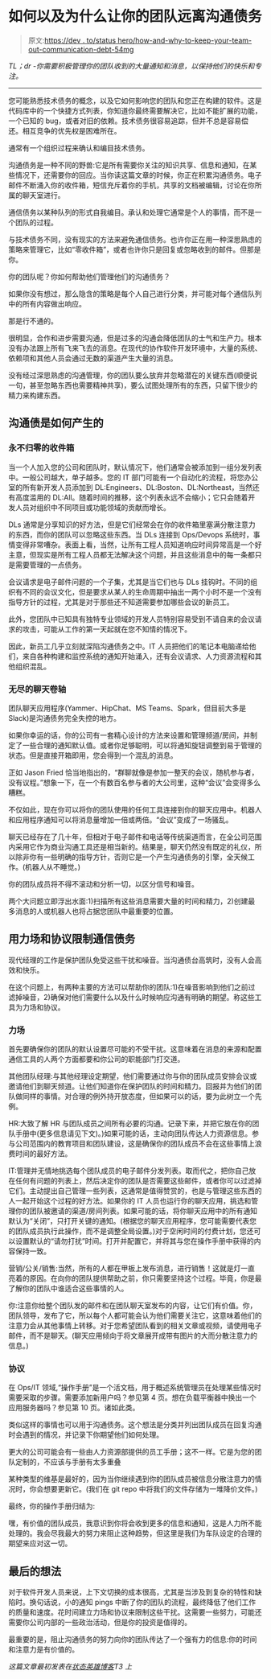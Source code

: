 # 如何以及为什么让你的团队远离沟通债务

> 原文:[https://dev . to/status hero/how-and-why-to-keep-your-team-out-communication-debt-54mg](https://dev.to/statushero/how-and-why-to-keep-your-team-out-of-communication-debt-54mg)

*TL；dr -你需要积极管理你的团队收到的大量通知和消息，以保持他们的快乐和专注。*

* * *

您可能熟悉技术债务的概念，以及它如何影响您的团队和您正在构建的软件。这是代码库中的一个快捷方式列表，你知道你最终需要解决它，比如不能扩展的功能，一个已知的 bug，或者对旧的依赖。技术债务很容易追踪，但并不总是容易偿还。相互竞争的优先权是困难所在。

通常有一个组织过程来确认和编目技术债务。

沟通债务是一种不同的野兽:它是所有需要你关注的知识共享、信息和通知，在某些情况下，还需要你的回应。当你读这篇文章的时候，你正在积累沟通债务。电子邮件不断涌入你的收件箱，短信充斥着你的手机，共享的文档被编辑，讨论在你所属的聊天室进行。

通信债务以某种队列的形式自我编目。承认和处理它通常是个人的事情，而不是一个团队的过程。

与技术债务不同，没有现实的方法来避免通信债务。也许你正在用一种深思熟虑的策略来管理它，比如“零收件箱”，或者也许你只是回复或忽略收到的邮件。但那是你。

你的团队呢？你如何帮助他们管理他们的沟通债务？

如果你没有想过，那么隐含的策略是每个人自己进行分类，并可能对每个通信队列中的所有内容做出响应。

那是行不通的。

很明显，合作和进步需要沟通，但是过多的沟通会降低团队的士气和生产力。根本没有办法跟上所有飞来飞去的消息。在现代的协作软件开发环境中，大量的系统、依赖项和其他人员会通过无数的渠道产生大量的消息。

没有经过深思熟虑的沟通管理，你的团队要么放弃并忽略潜在的关键东西(顺便说一句，甚至忽略东西也需要精神共享)，要么试图处理所有的东西，只留下很少的精力来构建东西。

## [](#how-communication-debt-is-created)沟通债是如何产生的

### [](#the-never-zero-inbox)永不归零的收件箱

当一个人加入您的公司和团队时，默认情况下，他们通常会被添加到一组分发列表中。一般公司越大，单子越多。您的 IT 部门可能有一个自动化的流程，将您办公室的所有新开发人员添加到 DL:Engineers、DL:Boston、DL:Northeast，当然还有高度滥用的 DL:All。随着时间的推移，这个列表永远不会缩小；它只会随着开发人员对组织中不同项目或功能领域的贡献而增长。

DLs 通常是分享知识的好方法，但是它们经常会在你的收件箱里塞满分散注意力的东西，而你的团队可以忽略这些东西。当 DLs 连接到 Ops/Devops 系统时，事情变得非常嘈杂。表面上看，当然，让所有工程人员知道响应时间异常高是一个好主意，但现实是所有工程人员都无法解决这个问题，并且这些消息中的每一条都只是需要管理的一点债务。

会议请求是电子邮件问题的一个子集，尤其是当它们也与 DLs 挂钩时。不同的组织有不同的会议文化，但是要求从某人的生命周期中抽出一两个小时不是一个没有指导方针的过程，尤其是对于那些还不知道需要参加哪些会议的新员工。

此外，您团队中已知具有独特专业领域的开发人员特别容易受到不请自来的会议请求的攻击，可能从工作的第一天起就在您不知情的情况下。

因此，新员工几乎立刻就深陷沟通债务之中。IT 人员把他们的笔记本电脑递给他们，来自各种构建和监控系统的通知开始涌入，还有会议请求、人力资源流程和其他组织混乱。

### [](#the-endless-chat-scroll)无尽的聊天卷轴

团队聊天应用程序(Yammer、HipChat、MS Teams、Spark，但目前大多是 Slack)是沟通债务完全失控的地方。

如果你幸运的话，你的公司有一套精心设计的方法来设置和管理频道/房间，并制定了一些合理的通知默认值。或者你足够聪明，可以将通知旋钮调整到易于管理的状态。但是直接开箱即用，您会得到一个混乱的消息。

正如 Jason Fried 恰当地指出的，“群聊就像是参加一整天的会议，随机参与者，没有议程。”想象一下，在一个有数百名参与者的大公司里，这种“会议”会变得多么糟糕。

不仅如此，现在你可以将你的团队使用的任何工具连接到你的聊天应用中。机器人和应用程序通知可以将消息量增加一倍或两倍。“会议”变成了一场骚乱。

聊天已经存在了几十年，但相对于电子邮件和电话等传统渠道而言，在全公司范围内采用它作为商业沟通工具还是相当新的。结果是，聊天仍然没有既定的礼仪，所以除非你有一些明确的指导方针，否则它是一个产生沟通债务的引擎，全天候工作。(机器人从不睡觉。)

你的团队成员将不得不滚动和分析一切，以区分信号和噪音。

两个大问题立即浮出水面:1)扫描所有这些消息需要大量的时间和精力，2)创建最多消息的人或机器人也将占据您团队中最重要的位置。

## [](#limiting-communication-debt-with-force-fields-and-protocols)用力场和协议限制通信债务

现代经理的工作是保护团队免受这些干扰和噪音。当沟通债台高筑时，没有人会高效和快乐。

在这个问题上，有两种主要的方法可以帮助你的团队:1)在噪音影响到他们之前过滤掉噪音，2)确保对他们需要什么以及什么时候响应沟通有明确的期望。称这些工具为力场和协议。

### [](#force-fields)力场

首先要确保你的团队的默认设置尽可能的不受干扰。这意味着在消息的来源和配置通信工具的人两个方面都要和你公司的职能部门打交道。

其他团队经理:与其他经理设定期望，他们需要通过你与你的团队成员安排会议或邀请他们到聊天频道。让他们知道你在保护团队的时间和精力。回报并为他们的团队做同样的事情。对合理的例外持开放态度，但如果可以的话，要为此树立一个先例。

HR:大致了解 HR 与团队成员之间所有必要的沟通。记录下来，并把它放在你的团队手册中(更多信息请见下文)。)如果可能的话，主动向团队传达人力资源信息。参与公司范围内的教育项目和团队建设，这是确保你的团队成员不会在这些事情上浪费时间的最好方法。

IT:管理并无情地挑选每个团队成员的电子邮件分发列表。取而代之，把你自己放在任何有问题的列表上，然后决定你的团队是否需要这些邮件，或者你可以过滤掉它们。主动提出自己管理一些列表，这通常是值得赞赏的，也是与管理这些东西的人一起开始这个过程的好方法。如果你的 IT 人员也运行你的聊天应用，挑选和管理你的团队被邀请的渠道/房间列表。如果可能的话，将你聊天应用中的所有通知默认为“关闭”，只打开关键的通知。(根据您的聊天应用程序，您可能需要代表您的团队成员执行此操作，而不是调整全局设置。)对于空闲时间的付费计划，您还可以设置默认的“请勿打扰”时间。打开并配置它，并将其与您在操作手册中获得的内容保持一致。

营销/公关/销售:当然，所有的人都在甲板上发布消息，进行销售！这就是灯一直亮着的原因。在向你的团队提供帮助之前，你只需要坚持这个过程。毕竟，你是最了解你的团队中谁适合这些事情的人。

你:注意你给整个团队发的邮件和在团队聊天室发布的内容，让它们有价值。你，团队领导，发布了它，所以每个人都可能会认为他们需要关注它，这意味着他们的注意力会从其他事情上转移。对于您希望团队看到的相关文章或视频，请使用电子邮件，而不是聊天。(聊天应用倾向于将文章展开成带有图片的大而分散注意力的信息。)

### [](#protocols)协议

在 Ops/IT 领域,“操作手册”是一个活文档，用于概述系统管理员在处理某些情况时需要采取的步骤。需要添加新用户吗？参见第 4 页。想在负载平衡器中换出一个应用服务器吗？参见第 10 页。诸如此类。

类似这样的事情也可以用于沟通债务。这个想法是分类并列出团队成员在回复沟通时会遇到的情况，并记录下你期望他们如何处理。

更大的公司可能会有一些由人力资源部提供的员工手册；这不一样。它是为您的团队定制的，不应该与手册有太多重叠

某种类型的维基是最好的，因为当你继续遇到你的团队成员被信息分散注意力的情况时，你会想要更新它。(我们在 git repo 中将我们的文件存储为一堆降价文件。)

最终，你的操作手册归结为:

嘿，有价值的团队成员，我意识到你将会收到更多的信息和通知，这是人力所不能处理的。我会尽我最大的努力来阻止这种趋势，但这里是我们为车队设定的合理的期望来应对这一切。

## [](#final-thoughts)最后的想法

对于软件开发人员来说，上下文切换的成本很高，尤其是当涉及到复杂的特性和缺陷时。换句话说，小的通知 pings 中断了你的团队的流程，最终降低了他们工作的质量和速度。花时间建立力场和协议来限制这些干扰。这需要一些努力，可能还需要你公司内部的一些政治活动，但是你的投资是值得的。

最重要的是，阻止沟通债务的努力向你的团队传达了一个强有力的信息:你的时间和注意力是有价值的。

*这篇文章最初发表在[状态英雄博客](https://StatusHero.com/blog)T3 上*